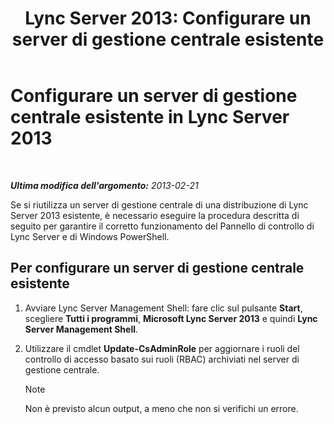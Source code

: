 ﻿---
title: 'Lync Server 2013: Configurare un server di gestione centrale esistente'
TOCTitle: Configurare un server di gestione centrale esistente
ms:assetid: d715b24a-1256-4a7c-a5ef-1cee41d6b733
ms:mtpsurl: https://technet.microsoft.com/it-it/library/JJ205315(v=OCS.15)
ms:contentKeyID: 49302117
ms.date: 08/24/2015
mtps_version: v=OCS.15
ms.translationtype: HT
---

# Configurare un server di gestione centrale esistente in Lync Server 2013

 

_**Ultima modifica dell'argomento:** 2013-02-21_

Se si riutilizza un server di gestione centrale di una distribuzione di Lync Server 2013 esistente, è necessario eseguire la procedura descritta di seguito per garantire il corretto funzionamento del Pannello di controllo di Lync Server e di Windows PowerShell.

## Per configurare un server di gestione centrale esistente

1.  Avviare Lync Server Management Shell: fare clic sul pulsante **Start**, scegliere **Tutti i programmi**, **Microsoft Lync Server 2013** e quindi **Lync Server Management Shell**.

2.  Utilizzare il cmdlet **Update-CsAdminRole** per aggiornare i ruoli del controllo di accesso basato sui ruoli (RBAC) archiviati nel server di gestione centrale.
    

    > [!NOTE]
    > Non è previsto alcun output, a meno che non si verifichi un errore.


